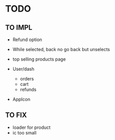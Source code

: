 # TODO


## TO IMPL

- Refund option
- While selected, back no go back but unselects
- top selling products page
- User/dash
    - orders
    - cart
    - refunds
 
 - AppIcon
## TO FIX
- loader for product
- ic too small

